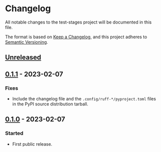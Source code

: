 # Changelog

All notable changes to the test-stages project will be documented in this file.

The format is based on [Keep a Changelog](https://keepachangelog.com/en/1.0.0/),
and this project adheres to [Semantic Versioning](https://semver.org/spec/v2.0.0.html).

## [Unreleased]

## [0.1.1] - 2023-02-07

### Fixes

- Include the changelog file and the `.config/ruff-*/pyproject.toml` files in
  the PyPI source distribution tarball.

## [0.1.0] - 2023-02-07

### Started

- First public release.

[Unreleased]: https://gitlab.com/ppentchev/test-stages/-/compare/release%2F0.1.1...main
[0.1.1]: https://gitlab.com/ppentchev/test-stages/-/compare/release%2F0.1.0...release%2F0.1.1
[0.1.0]: https://gitlab.com/ppentchev/test-stages/-/tags/release%2F0.1.0
